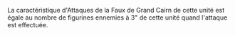 La caractéristique d'Attaques de la Faux
de Grand Cairn de cette unité est égale
au nombre de figurines ennemies à 3" de
cette unité quand l'attaque est effectuée.
